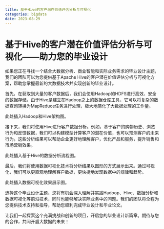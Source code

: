 ```yaml
---
title: 基于Hive的客户潜在价值评估分析与可视化
categories: bigdata
date: 2023-08-29
---
```

# 基于Hive的客户潜在价值评估分析与可视化——助力您的毕业设计
如果您正在寻找一个结合大数据分析、商业智能和实际业务需求的毕业设计主题，我们的团队可以为您提供基于Apache Hive的客户潜在价值评估分析与可视化方案，帮助您掌握最新的大数据技术并实现创新的毕业设计。

首先，在获取到大量的客户数据后，我们会使用Hadoop的HDFS进行高效、安全的数据存储。由于Hive是建立在Hadoop之上的数据仓库工具，它可以将复杂的数据查询转换为MapReduce任务进行处理，极大地简化了大数据处理的工作量。

此处插入Hadoop和Hive架构图。

接下来，我们将使用Hive进行客户数据分析。例如，基于客户的购物历史、浏览行为和反馈数据，我们可以构建模型计算客户的潜在价值，也可以预测客户的未来行为。这些分析结果可以帮助企业更好地理解客户，优化产品和服务，提升销售和市场营销效果。

此处插入基于Hive的数据分析流程图。

最后，我们将使用数据可视化技术将分析结果以图形的方式展示出来。通过可视化，我们可以更直观地理解客户数据，更快捷地发现数据中的规律和趋势。

此处插入数据可视化效果展示图。

选择这个毕业设计主题，您将有机会深入理解并实践Hadoop、Hive、数据分析和数据可视化等前沿技术，同时也能够解决实际业务中的问题。我们的团队将全程为您提供技术支持和指导，帮助您顺利完成毕业设计和毕业论文。

让我们一起探索这个充满挑战和创新的项目，开启您的毕业设计新篇章。期待与您的合作，共同开启大数据的未来！

